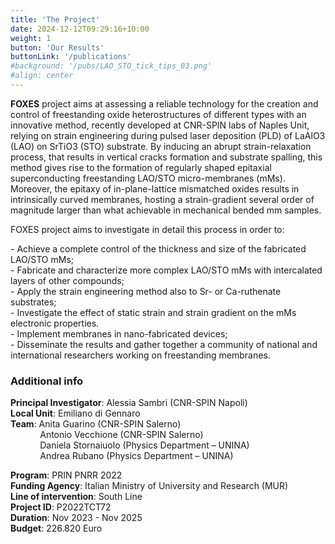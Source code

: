 ```yaml
---
title: 'The Project'
date: 2024-12-12T09:29:16+10:00
weight: 1
button: 'Our Results'
buttonLink: '/publications'
#background: '/pubs/LAO_STO_tick_tips_03.png'
#align: center
---
```


**FOXES** project aims at assessing a reliable technology for the creation and control of freestanding oxide heterostructures of different types with an innovative method, recently developed at CNR-SPIN labs of Naples Unit, relying on strain engineering during pulsed laser deposition (PLD) of LaAlO3 (LAO) on SrTiO3 (STO) substrate. By inducing an abrupt strain-relaxation process, that results in vertical cracks formation and substrate spalling, this method gives rise to the formation of regularly shaped epitaxial superconducting freestanding LAO/STO micro-membranes (mMs). Moreover, the epitaxy of in-plane-lattice mismatched oxides results in intrinsically curved membranes, hosting a strain-gradient several order of magnitude larger than what achievable in mechanical bended mm samples.

FOXES project aims to investigate in detail this process in order to:

\- Achieve a complete control of the thickness and size of the fabricated LAO/STO mMs; \
\- Fabricate and characterize more complex LAO/STO mMs with intercalated layers of other compounds; \
\- Apply the strain engineering method also to Sr- or Ca-ruthenate substrates; \
\- Investigate the effect of static strain and strain gradient on the mMs electronic properties. \
\- Implement membranes in nano-fabricated devices; \
\- Disseminate the results and gather together a community of national and international researchers working on freestanding membranes.

### Additional info
**Principal Investigator**: Alessia Sambri (CNR-SPIN Napoli) \
**Local Unit**: Emiliano di Gennaro \
**Team**: Anita Guarino (CNR-SPIN Salerno) \
    &nbsp;&nbsp;&nbsp;&nbsp;&nbsp;&nbsp;&nbsp;&nbsp;&nbsp;&nbsp;&nbsp; Antonio Vecchione (CNR-SPIN Salerno) \
    &nbsp;&nbsp;&nbsp;&nbsp;&nbsp;&nbsp;&nbsp;&nbsp;&nbsp;&nbsp;&nbsp; Daniela Stornaiuolo (Physics Department – UNINA) \
    &nbsp;&nbsp;&nbsp;&nbsp;&nbsp;&nbsp;&nbsp;&nbsp;&nbsp;&nbsp;&nbsp; Andrea Rubano (Physics Department – UNINA)

**Program**: PRIN PNRR 2022 \
**Funding Agency**: Italian Ministry of University and Research (MUR) \
**Line of intervention**: South Line \
**Project ID**: P2022TCT72 \
**Duration**: Nov 2023 - Nov 2025 \
**Budget**: 226.820 Euro 